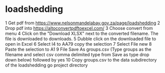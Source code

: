 # loadshedding
1   Get pdf from https://www.nelsonmandelabay.gov.za/page/loadshedding
2   Drop pdf into https://altoconvertpdftoexcel.com/
3   Choose convert from menu
4   Click on the "Download XLSX" next to the converted filename.  The file is downloaded to downloads.
5   Dubble click on the downloaded file to open in Excel
6   Select I4 to AA79 copy the selection
7   Select File new
8   Paste the selection to A1
9   File Save As groups.csv (Type groups as the filename and select csv comma delimited type from Save as type drop down below) followed by yes
10  Copy groups.csv to the data subdirectory of the loadshedding go project directory
